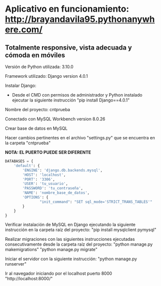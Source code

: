 # Aplicativo en funcionamiento: http://brayandavila95.pythonanywhere.com/

## Totalmente responsive, vista adecuada y cómoda en móviles

Versión de Python utilizada: 3.10.0

Framework utilizado: Django version 4.0.1

Instalar Django:

- Desde el CMD con permisos de administrador y Python instalado ejecutar la siguiente instrucción "pip install Django==4.0.1"

Nombre del proyecto: cntprueba

Conectado con MySQL Workbench version 8.0.26

Crear base de datos en MySQL

Hacer cambios pertinentes en el archivo "settings.py" que se encuentra en la carpeta "cntprueba"

**NOTA: EL PUERTO PUEDE SER DIFERENTE**
```python
DATABASES = {
	'default': {
		'ENGINE': 'django.db.backends.mysql',
	  	'HOST': 'localhost',
	  	'PORT': '3306',
	  	'USER': 'tu_usuario',
	  	'PASSWORD': 'tu_contraseña',
	  	'NAME': 'nombre_base_de_datos',
	  	'OPTIONS': {
	    		"init_command": "SET sql_mode='STRICT_TRANS_TABLES'"
	  	}
  	}
} 
 ```
Verificar instalación de MySQL en Django ejecutando la siguiente instrucción en la carpeta raíz del proyecto: "pip install mysqlclient pymysql"

Realizar migraciones con las siguientes instrucciones ejecutadas consecutivamente desde la carpeta raíz del proyecto: "python manage.py makemigrations" "python manage.py migrate"

Iniciar el servidor con la siguiente instrucción: "python manage.py runserver"

Ir al navegador iniciando por el localhost puerto 8000 "http://localhost:8000/"
